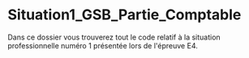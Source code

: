 # Situation1_GSB_Partie_Comptable
Dans ce dossier vous trouverez tout le code relatif à la situation professionnelle numéro 1 présentée lors de l'épreuve E4.
